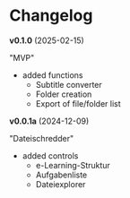 # Changelog

**v0.1.0** (2025-02-15)

"MVP"

* added functions
  - Subtitle converter
  - Folder creation
  - Export of file/folder list

**v0.0.1a** (2024-12-09)

"Dateischredder"

* added controls
  - e-Learning-Struktur
  - Aufgabenliste
  - Dateiexplorer